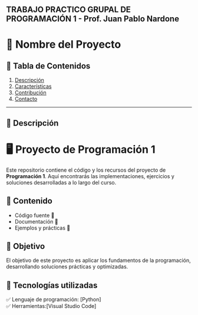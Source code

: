 ## TRABAJO PRACTICO GRUPAL DE PROGRAMACIÓN 1 - Prof. Juan Pablo Nardone
# 🚀 Nombre del Proyecto


## 📖 Tabla de Contenidos
1. [Descripción](#descripción)
2. [Características](#características)
3. [Contribución](#contribución)
4. [Contacto](#contacto)

---

## 📜 Descripción  
# 🖥️ Proyecto de Programación 1

Este repositorio contiene el código y los recursos del proyecto de **Programación 1**. Aquí encontrarás las implementaciones, ejercicios y soluciones desarrolladas a lo largo del curso.  

## 📌 Contenido  
- Código fuente 📂  
- Documentación 📖  
- Ejemplos y prácticas 📝  

## 🚀 Objetivo  
El objetivo de este proyecto es aplicar los fundamentos de la programación, desarrollando soluciones prácticas y optimizadas.  

## 📄 Tecnologías utilizadas  
✅ Lenguaje de programación: [Python]  
✅ Herramientas:[Visual Studio Code]  

